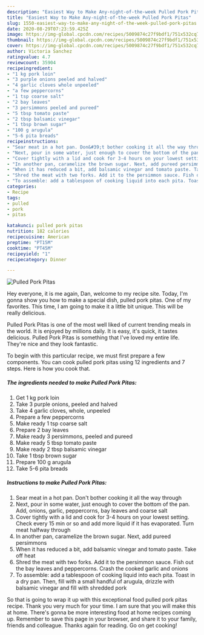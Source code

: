 ```yaml
---
description: "Easiest Way to Make Any-night-of-the-week Pulled Pork Pitas"
title: "Easiest Way to Make Any-night-of-the-week Pulled Pork Pitas"
slug: 1550-easiest-way-to-make-any-night-of-the-week-pulled-pork-pitas
date: 2020-08-29T07:23:59.425Z
image: https://img-global.cpcdn.com/recipes/5009874c27f9bdf1/751x532cq70/pulled-pork-pitas-recipe-main-photo.jpg
thumbnail: https://img-global.cpcdn.com/recipes/5009874c27f9bdf1/751x532cq70/pulled-pork-pitas-recipe-main-photo.jpg
cover: https://img-global.cpcdn.com/recipes/5009874c27f9bdf1/751x532cq70/pulled-pork-pitas-recipe-main-photo.jpg
author: Victoria Sanchez
ratingvalue: 4.7
reviewcount: 35904
recipeingredient:
- "1 kg pork loin"
- "3 purple onions peeled and halved"
- "4 garlic cloves whole unpeeled"
- "a few peppercorns"
- "1 tsp coarse salt"
- "2 bay leaves"
- "3 persimmons peeled and pureed"
- "5 tbsp tomato paste"
- "2 tbsp balsamic vinegar"
- "1 tbsp brown sugar"
- "100 g arugula"
- "5-6 pita breads"
recipeinstructions:
- "Sear meat in a hot pan. Don&#39;t bother cooking it all the way through"
- "Next, pour in some water, just enough to cover the bottom of the pan. Add, onions, garlic, peppercorns, bay leaves and coarse salt"
- "Cover tightly with a lid and cook for 3-4 hours on your lowest setting. Check every 15 min or so and add more liquid if it has evaporated. Turn meat halfway through"
- "In another pan, caramelize the brown sugar. Next, add pureed persimmons"
- "When it has reduced a bit, add balsamic vinegar and tomato paste. Take off heat"
- "Shred the meat with two forks. Add it to the persimmon sauce. Fish out the bay leaves and peppercorns. Crash the cooked garlic and onions"
- "To assemble: add a tablespoon of cooking liquid into each pita. Toast in a dry pan. Then, fill with a small handful of arugula, drizzle with balsamic vinegar and fill with shredded pork"
categories:
- Recipe
tags:
- pulled
- pork
- pitas

katakunci: pulled pork pitas 
nutrition: 182 calories
recipecuisine: American
preptime: "PT15M"
cooktime: "PT45M"
recipeyield: "1"
recipecategory: Dinner

---
```



![Pulled Pork Pitas](https://img-global.cpcdn.com/recipes/5009874c27f9bdf1/751x532cq70/pulled-pork-pitas-recipe-main-photo.jpg)

Hey everyone, it is me again, Dan, welcome to my recipe site. Today, I'm gonna show you how to make a special dish, pulled pork pitas. One of my favorites. This time, I am going to make it a little bit unique. This will be really delicious.

Pulled Pork Pitas is one of the most well liked of current trending meals in the world. It is enjoyed by millions daily. It is easy, it's quick, it tastes delicious. Pulled Pork Pitas is something that I've loved my entire life. They're nice and they look fantastic.




To begin with this particular recipe, we must first prepare a few components. You can cook pulled pork pitas using 12 ingredients and 7 steps. Here is how you cook that.

<!--inarticleads1-->

##### The ingredients needed to make Pulled Pork Pitas:

1. Get 1 kg pork loin
1. Take 3 purple onions, peeled and halved
1. Take 4 garlic cloves, whole, unpeeled
1. Prepare a few peppercorns
1. Make ready 1 tsp coarse salt
1. Prepare 2 bay leaves
1. Make ready 3 persimmons, peeled and pureed
1. Make ready 5 tbsp tomato paste
1. Make ready 2 tbsp balsamic vinegar
1. Take 1 tbsp brown sugar
1. Prepare 100 g arugula
1. Take 5-6 pita breads




<!--inarticleads2-->

##### Instructions to make Pulled Pork Pitas:

1. Sear meat in a hot pan. Don&#39;t bother cooking it all the way through
1. Next, pour in some water, just enough to cover the bottom of the pan. Add, onions, garlic, peppercorns, bay leaves and coarse salt
1. Cover tightly with a lid and cook for 3-4 hours on your lowest setting. Check every 15 min or so and add more liquid if it has evaporated. Turn meat halfway through
1. In another pan, caramelize the brown sugar. Next, add pureed persimmons
1. When it has reduced a bit, add balsamic vinegar and tomato paste. Take off heat
1. Shred the meat with two forks. Add it to the persimmon sauce. Fish out the bay leaves and peppercorns. Crash the cooked garlic and onions
1. To assemble: add a tablespoon of cooking liquid into each pita. Toast in a dry pan. Then, fill with a small handful of arugula, drizzle with balsamic vinegar and fill with shredded pork




So that is going to wrap it up with this exceptional food pulled pork pitas recipe. Thank you very much for your time. I am sure that you will make this at home. There's gonna be more interesting food at home recipes coming up. Remember to save this page in your browser, and share it to your family, friends and colleague. Thanks again for reading. Go on get cooking!
